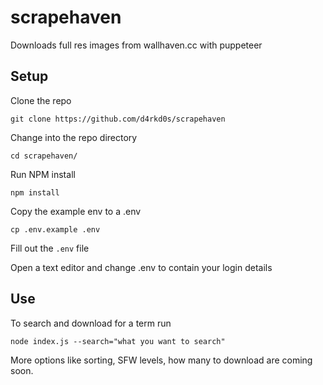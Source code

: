# scrapehaven
Downloads full res images from wallhaven.cc with puppeteer

## Setup

Clone the repo

`git clone https://github.com/d4rkd0s/scrapehaven`

Change into the repo directory

`cd scrapehaven/`

Run NPM install

`npm install`

Copy the example env to a .env

`cp .env.example .env`

Fill out the `.env` file

Open a text editor and change .env to contain your login details

## Use

To search and download for a term run

`node index.js --search="what you want to search"`

More options like sorting, SFW levels, how many to download are coming soon.